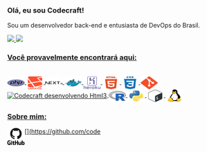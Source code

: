 ### Olá, eu sou Codecraft!
Sou um desenvolvedor back-end e entusiasta de DevOps do Brasil.

<div>
  <a href="https://github.com/hyuzaki0">
  <img height="150em" src="https://github-readme-stats.vercel.app/api?username=codecraft&show_icons=true&theme=dark&include_all_commits=true&count_private=true"/>
  <img height="150em" src="https://github-readme-stats.vercel.app/api/top-langs/?username=hyuzaki0&layout=compact&langs_count=16&theme=dark"/>
</div>

### Você provavelmente encontrará aqui:

<div style="display: inline_block"><br>
  <img align="center" alt="Codecraft desenvolvendo PHP" height="30" width="40" src="https://raw.githubusercontent.com/devicons/devicon/master/icons/php/php-original.svg">
  <img align="center" alt="Codecraft desenvolvendo Laravel" height="30" width="40" src="https://raw.githubusercontent.com/devicons/devicon/master/icons/laravel/laravel-plain-wordmark.svg">
  <img align="center" alt="Codecraft desenvolvendo NextJs" height="30" width="40" src="https://raw.githubusercontent.com/devicons/devicon/master/icons/nextjs/nextjs-original-wordmark.svg">
  <img align="center" alt="Codecraft desenvolvendo Docker" height="30" width="40" src="https://raw.githubusercontent.com/devicons/devicon/master/icons/docker/docker-original.svg">
  <img align="center" alt="Codecraft desenvolvendo no Heroku" height="30" width="40" src="https://raw.githubusercontent.com/devicons/devicon/master/icons/heroku/heroku-original-wordmark.svg">
  <img align="center" alt="Codecraft desenvolvendo Html5" height="30" width="40" src="https://raw.githubusercontent.com/devicons/devicon/master/icons/html5/html5-plain-wordmark.svg">
  <img align="center" alt="Codecraft desenvolvendo Css3" height="30" width="40" src="https://raw.githubusercontent.com/devicons/devicon/master/icons/css3/css3-plain-wordmark.svg">
  <img align="center" alt="Codecraft desenvolvendo no Git" height="30" width="40" src="https://raw.githubusercontent.com/devicons/devicon/master/icons/git/git-original.svg">
  <img align="center" alt="Codecraft desenvolvendo Html3" height="30" width="40" src="https://raw.githubusercontent.com/devicons/devicon/master/icons/html3/html3-plain-wordmark.svg">
  <img align="center" alt="Codecraft desenvolvendo R" height="30" width="40" src="https://raw.githubusercontent.com/devicons/devicon/master/icons/r/r-original.svg">
  <img align="center" alt="Codecraft desenvolvendo Python" height="30" width="40" src="https://raw.githubusercontent.com/devicons/devicon/master/icons/python/python-original.svg">
  <img align="center" alt="Codecraft desenvolvendo Bash" height="30" width="40" src="https://raw.githubusercontent.com/devicons/devicon/master/icons/bash/bash-original.svg">
  <img align="center" alt="Codecraft desenvolvendo no Linux" height="30" width="40" src="https://raw.githubusercontent.com/devicons/devicon/master/icons/linux/linux-original.svg"/>
</div>

### Sobre mim:

[<img align="left" width="40px" src="https://raw.githubusercontent.com/devicons/devicon/master/icons/github/github-original-wordmark.svg"/>](https://github.com/code
